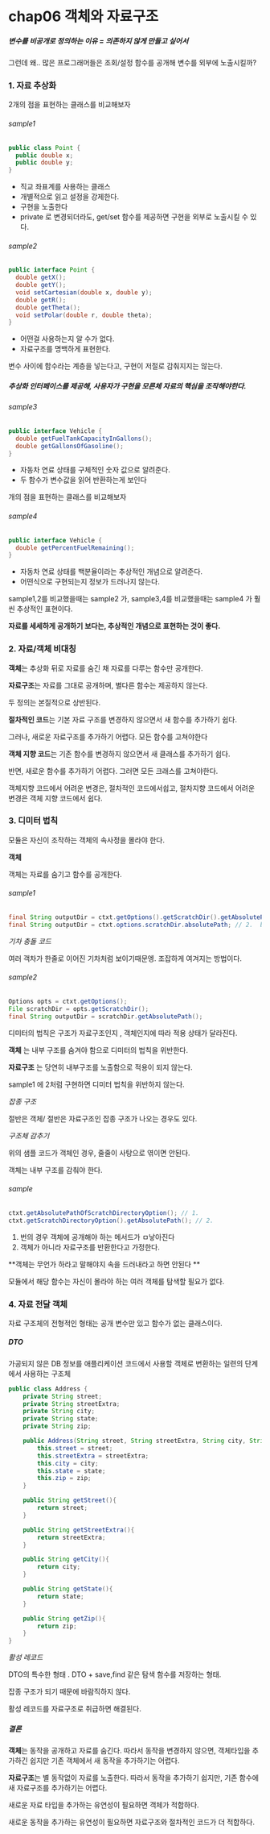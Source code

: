 # chap06 객체와 자료구조



##### 변수를 비공개로 정의하는 이유 = 의존하지 않게 만들고 싶어서

그런데 왜.. 많은 프로그래머들은 조회/설정 함수를 공개해 변수를 외부에 노출시킬까?



### 1. 자료 추상화

2개의 점을 표현하는 클래스를 비교해보자

###### sample1

```java
public class Point {
  public double x;
  public double y;
}
```

- 직교 좌표계를 사용하는 클래스
- 개별적으로 읽고 설정을 강제한다.
- 구현을 노출한다
- private 로 변경되더라도, get/set 함수를 제공하면 구현을 외부로 노출시킬 수 있다.

###### sample2

```java
public interface Point {
  double getX();
  double getY();
  void setCartesian(double x, double y);
  double getR();
  double getTheta();
  void setPolar(double r, double theta);
}
```

- 어떤걸 사용하는지 알 수가 없다. 
- 자료구조를 명백하게 표현한다. 



변수 사이에 함수라는 계층을 넣는다고, 구현이 저절로 감춰지지는 않는다.

##### 추상화 인터페이스를 제공해, 사용자가 구현을 모른체 자료의 핵심을 조작해야한다.



###### sample3

```java
public interface Vehicle {
  double getFuelTankCapacityInGallons();
  double getGallonsOfGasoline();
}
```

- 자동차 연료 상태를 구체적인 숫자 값으로 알려준다.
- 두 함수가 변수값을 읽어 반환하는게 보인다

개의 점을 표현하는 클래스를 비교해보자

###### sample4

```java
public interface Vehicle {
  double getPercentFuelRemaining();
}
```

- 자동차 연료 상태를 백분율이라는 추상적인 개념으로 알려준다.
- 어떤식으로 구현되는지 정보가 드러나지 않는다.



sample1,2를 비교했을때는 sample2 가, sample3,4를 비교했을때는 sample4 가 훨씬 추상적인 표현이다.



**자료를 세세하게 공개하기 보다는, 추상적인 개념으로 표현하는 것이 좋다.**



### 2. 자료/객체 비대칭

**객체**는 추상화 뒤로 자료를 숨긴 채 자료를 다루는 함수만 공개한다.

**자료구조**는 자료를 그대로 공개하며, 별다른 함수는 제공하지 않는다.

두 정의는 본질적으로 상반된다. 

**절차적인 코드**는 기본 자료 구조를 변경하지 않으면서 새 함수를 추가하기 쉽다. 

그러나, 새로운 자료구조를 추가하기 어렵다. 모든 함수를 고쳐야한다



**객체 지향 코드**는 기존 함수를 변경하지 않으면서 새 클래스를 추가하기 쉽다.

반면, 새로운 함수를 추가하기 어렵다. 그러면 모든 크래스를 고쳐야한다.



객체지향 코드에서 어려운 변경은, 절차적인 코드에서쉽고, 절차지향 코드에서 어려운 변경은 객체 지향 코드에서 쉽다.



### 3. 디미터 법칙

모듈은 자신이 조작하는 객체의 속사정을 몰라야 한다. 



**객체**

객체는 자료를 숨기고 함수를 공개한다.

###### sample1

```java
final String outputDir = ctxt.getOptions().getScratchDir().getAbsolutePath(); //1. worst
final String outputDir = ctxt.options.scratchDir.absolutePath; // 2.  better
```

*기차 충돌 코드*

여러 객차가 한줄로 이어진 기차처럼 보이기때문엥. 조잡하게 여겨지는 방법이다.

###### sample2

```java
Options opts = ctxt.getOptions();
File scratchDir = opts.getScratchDir();
final String outputDir = scratchDir.getAbsolutePath();
```

디미터의 법칙은 구조가 자료구조인지 , 객체인지에 따라 적용 상태가 달라진다.

**객체** 는 내부 구조를 숨겨야 함으로 디미터의 법칙을 위반한다.

**자료구조** 는 당연히 내부구조를 노출함으로 적용이 되지 않는다.

sample1 에 2처럼 구현하면 디미터 법칙을 위반하지 않는다.



*잡종 구조*

절반은 객체/ 절반은 자료구조인 잡종 구조가 나오는 경우도 있다.



*구조체 감추기*

위의 샘플 코드가 객체인 경우, 줄줄이 사탕으로 엮이면 안된다.

객체는 내부 구조를 감춰야 한다. 

###### sample

```java
ctxt.getAbsolutePathOfScratchDirectoryOption(); // 1. 
ctxt.getScratchDirectoryOption().getAbsolutePath(); // 2. 
```

1. 번의 경우 객체에 공개해야 하는 메서드가 ㅁ낳아진다
2. 객체가 아니라 자료구조를 반환한다고 가정한다. 

**객체는 무언가 하라고 말해야지 속을 드러내라고 하면 안된다 **

모듈에서 해당 함수는 자신이 몰라야 하는 여러 객체를 탐색할 필요가 없다. 



### 4. 자료 전달 객체

자료 구조체의 전형적인 형태는 공개 변수만 있고 함수가 없는 클래스이다. 

##### DTO 

 가공되지 않은 DB 정보를 애플리케이션 코드에서 사용할 객체로 변환하는 일련의 단계에서 사용하는 구조체 

```java
public class Address {
    private String street;
    private String streetExtra;
    private String city;
    private String state;
    private String zip;

    public Address(String street, String streetExtra, String city, String state, String zip) {
        this.street = street;
        this.streetExtra = streetExtra;
        this.city = city;
        this.state = state;
        this.zip = zip;
    }

    public String getStreet(){
        return street;
    }

    public String getStreetExtra(){
        return streetExtra;
    }

    public String getCity(){
        return city;
    }

    public String getState(){
        return state;
    }

    public String getZip(){
        return zip;
    }
}
```

*활성 레코드*

DTO의 특수한 형태 . DTO + save,find 같은 탐색 함수를 저장하는 형태.

잡종 구조가 되기 때문에 바람직하지 않다. 

활성 레코드를 자료구조로 취급하면 해결된다.



##### 결론

**객체**는 동작을 공개하고 자료를 숨긴다. 따라서 동작을 변경하지 않으면, 객체타입을 추가하긴 쉽지만 기존 객체에서 새 동작을 추가하기는 어렵다. 

**자료구조**는 별 동작없이 자료를 노출한다. 따라서 동작을 추가하기 쉽지만, 기존 함수에 새 자료구조를 추가하기는 어렵다.



새로운 자료 타입을 추가하는 유연성이 필요하면 객체가 적합하다. 

새로운 동작을 추가하는 유연성이 필요하면 자료구조와 절차적인 코드가 더 적합하다.